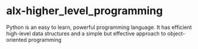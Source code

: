 # alx-higher_level_programming
Python is an easy to learn, powerful programming language. It has efficient high-level data structures and a simple but effective approach to object-oriented programming
